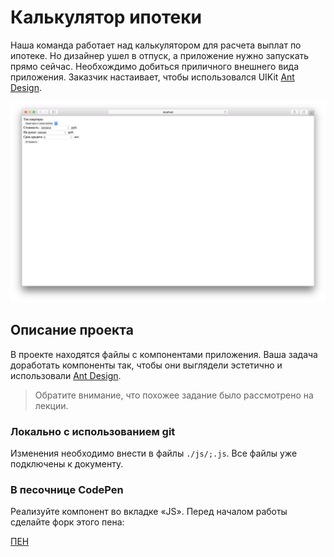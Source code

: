 Калькулятор ипотеки
===

Наша команда работает над калькулятором для расчета выплат по ипотеке. Но дизайнер ушел в отпуск, а приложение нужно запускать прямо сейчас. Необхождимо добиться приличного внешнего вида приложения. Заказчик настаивает, чтобы использовался UIKit [Ant Design](https://ant.design/).

![mortgage](./assets/mortgage.png)

## Описание проекта

В проекте находятся файлы с компонентами приложения. Ваша задача доработать компоненты так, чтобы они выглядели эстетично и использовали [Ant Design](https://ant.design/).

> Обратите внимание, что похожее задание было рассмотрено на лекции.

### Локально с использованием git

Изменения необходимо внести в файлы `./js/;.js`. Все файлы уже подключены к документу.

### В песочнице CodePen

Реализуйте компонент во вкладке «JS». Перед началом работы сделайте форк этого пена:

[ПЕН](https://codepen.io/Netology/pen/zmZGWO)
